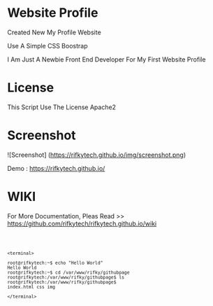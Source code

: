 # Website Profile
Created New My Profile Website 

Use A Simple CSS Boostrap

I Am Just A Newbie Front End Developer For My First Website Profile

# License

This Script Use The License Apache2

# Screenshot

![Screenshot] (https://rifkytech.github.io/img/screenshot.png)

Demo : https://rifkytech.github.io/


# WIKI

For More Documentation, Pleas Read >> https://github.com/rifkytech/rifkytech.github.io/wiki





<code>
	
	
	
	<terminal>
	
	root@rifkytech:~$ echo "Hello World"
	Hello World
	root@rifkytech:~$ cd /var/www/rifky/githubpage
	root@rifkytech:/var/www/rifky/githubpage$ ls
	root@rifkytech:/var/www/rifky/githubpage$ 
	index.html css img
	
	</terminal>
	
	
</code>


